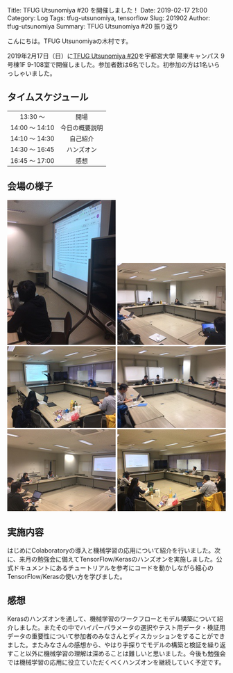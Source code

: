 Title: TFUG Utsunomiya #20 を開催しました！
Date: 2019-02-17 21:00
Category: Log
Tags: tfug-utsunomiya, tensorflow
Slug: 201902
Author: tfug-utsunomiya
Summary: TFUG Utsunomiya #20 振り返り

こんにちは。TFUG Utsunomiyaの木村です。

2019年2月17日（日）に[TFUG Utsunomiya #20](https://tfug-utsunomiya.connpass.com/event/118916/)を宇都宮大学 陽東キャンパス 9号棟1F 9-108室で開催しました。参加者数は6名でした。初参加の方は1名いらっしゃいました。

## タイムスケジュール

|||
|:-:|:-:|
|13:30 〜 |開場|
|14:00 〜 14:10|今日の概要説明|
|14:10 〜 14:30|自己紹介|
|14:30 〜 16:45|ハンズオン|
|16:45 〜 17:00|感想|

## 会場の様子

![2019-02-17-00.jpg](/images/2019-02-17-00.jpg) ![2019-02-17-01.jpg](/images/2019-02-17-01.jpg) ![2019-02-17-02.jpg](/images/2019-02-17-02.jpg) ![2019-02-17-03.jpg](/images/2019-02-17-03.jpg) ![2019-02-17-04.jpg](/images/2019-02-17-04.jpg) ![2019-02-17-05.jpg](/images/2019-02-17-05.jpg)

## 実施内容

はじめにColaboratoryの導入と機械学習の応用について紹介を行いました。次に、来月の勉強会に備えてTensorFlow/Kerasのハンズオンを実施しました。公式ドキュメントにあるチュートリアルを参考にコードを動かしながら細心のTensorFlow/Kerasの使い方を学びました。

## 感想

Kerasのハンズオンを通して、機械学習のワークフローとモデル構築について紹介しました。またその中でハイパーパラメータの選択やテスト用データ・検証用データの重要性について参加者のみなさんとディスカッションをすることができました。またみなさんの感想から、やはり手探りでモデルの構築と検証を繰り返すこと以外に機械学習の理解は深めることは難しいと思いました。今後も勉強会では機械学習の応用に役立ていただくべくハンズオンを継続していく予定です。
